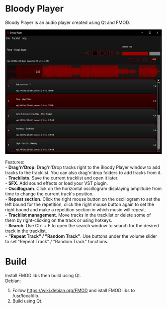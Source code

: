 # Bloody Player
Bloody Player is an audio player created using Qt and FMOD.<br>
<p align="center">
  <img width="650" height="400" src="screenshot.png">
</p>
Features:<br>
- <b>Drag'n'Drop</b>. Drag'n'Drop tracks right to the Bloody Player window to add tracks to the tracklist. You can also drag'n'drop folders to add tracks from it.<br>
- <b>Tracklists</b>. Save the current tracklist and open it later.<br>
- <b>SFX</b>. Add sound effects or load your VST plugin.<br>
- <b>Oscillogram</b>. Click on the horizontal oscillogram displaying amplitude from time to change the current track's position.<br>
- <b>Repeat section</b>. Click the right mouse button on the oscillogram to set the left bound for the repetition, click the right mouse button again to set the right bound and make a repetition section in which music will repeat.<br>
- <b>Tracklist management</b>. Move tracks in the tracklist or delete some of them by right-clicking on the track or using hotkeys.<br>
- <b>Search</b>. Use Ctrl + F to open the search window to search for the desired track in the tracklist.<br>
- <b>"Repeat Track" / "Random Track"</b>. Use buttons under the volume slider to set "Repeat Track" / "Random Track" functions.<br>

# Build
Install FMOD libs then build using Qt.<br>
Debian:<br>
1. Follow https://wiki.debian.org/FMOD and istall FMOD libs to /usr/local/lib.
2. Build using Qt.